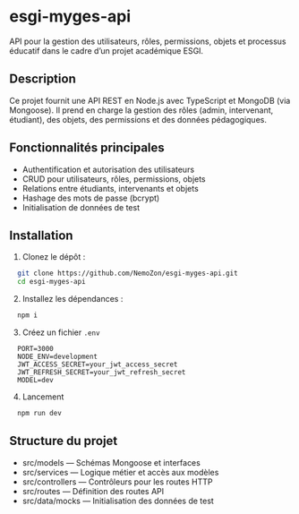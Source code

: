 # esgi-myges-api

API pour la gestion des utilisateurs, rôles, permissions, objets et processus éducatif dans le cadre d’un projet académique ESGI.

## Description

Ce projet fournit une API REST en Node.js avec TypeScript et MongoDB (via Mongoose). Il prend en charge la gestion des rôles (admin, intervenant, étudiant), des objets, des permissions et des données pédagogiques.

## Fonctionnalités principales

- Authentification et autorisation des utilisateurs
- CRUD pour utilisateurs, rôles, permissions, objets
- Relations entre étudiants, intervenants et objets
- Hashage des mots de passe (bcrypt)
- Initialisation de données de test

## Installation

1) Clonez le dépôt :
```sh
  git clone https://github.com/NemoZon/esgi-myges-api.git
  cd esgi-myges-api
```

2) Installez les dépendances :
```sh
  npm i
```

3) Créez un fichier `.env`
```
  PORT=3000
  NODE_ENV=development
  JWT_ACCESS_SECRET=your_jwt_access_secret
  JWT_REFRESH_SECRET=your_jwt_refresh_secret
  MODEL=dev
```

4) Lancement
```sh
  npm run dev
```

## Structure du projet
 - src/models — Schémas Mongoose et interfaces
 - src/services — Logique métier et accès aux modèles
 - src/controllers — Contrôleurs pour les routes HTTP
 - src/routes — Définition des routes API
 - src/data/mocks — Initialisation des données de test

